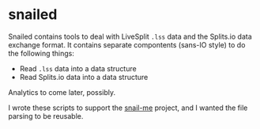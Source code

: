 snailed
=======

Snailed contains tools to deal with LiveSplit `.lss` data and the Splits.io data exchange format. It contains separate
compontents (sans-IO style) to do the following things:

- Read `.lss` data into a data structure
- Read Splits.io data into a data structure

Analytics to come later, possibly.

I wrote these scripts to support the [snail-me](https://github.com/rixx/snail-me) project, and I wanted the file parsing
to be reusable.
